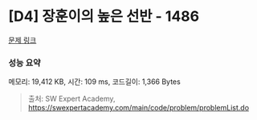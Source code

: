 # [D4] 장훈이의 높은 선반 - 1486 

[문제 링크](https://swexpertacademy.com/main/code/problem/problemDetail.do?contestProbId=AV2b7Yf6ABcBBASw) 

### 성능 요약

메모리: 19,412 KB, 시간: 109 ms, 코드길이: 1,366 Bytes



> 출처: SW Expert Academy, https://swexpertacademy.com/main/code/problem/problemList.do